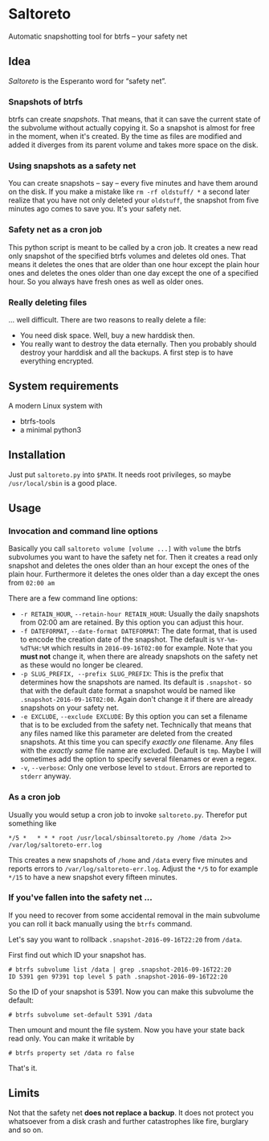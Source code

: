 # Saltoreto
Automatic snapshotting tool for btrfs – your safety net

## Idea

*Saltoreto* is the Esperanto word for “safety net”.

### Snapshots of btrfs
btrfs can create *snapshots*. That means, that it can save the current state of
the subvolume without actually copying it. So a snapshot is almost for free in
the moment, when it's created. By the time as files are modified and added it
diverges from its parent volume and takes more space on the disk.


### Using snapshots as a safety net

You can create snapshots – say – every five minutes and have them around on the disk.
If you make a mistake like `rm -rf oldstuff/ *` a second later realize that you
have not only deleted your `oldstuff`, the snapshot from five minutes ago comes
to save you. It's your safety net.


### Safety net as a cron job

This python script is meant to be called by a cron job. It creates a new read only
snapshot of the specified btrfs volumes and deletes old ones. That means it deletes
the ones that are older than one hour except the plain hour ones and deletes the ones
older than one day except the one of a specified hour. So you always have fresh ones
as well as older ones.


### Really deleting files

... well difficult. There are two reasons to really delete a file:

* You need disk space. Well, buy a new harddisk then.
* You really want to destroy the data eternally. Then you probably should destroy your
  harddisk and all the backups. A first step is to have everything encrypted.


## System requirements

A modern Linux system with

* btrfs-tools
* a minimal python3


## Installation

Just put `saltoreto.py` into `$PATH`. It needs root privileges, so maybe
`/usr/local/sbin` is a good place.


## Usage

### Invocation and command line options

Basically you call `saltoreto volume [volume ...]` with `volume` the btrfs
subvolumes you want to have the safety net for. Then it creates a read only
snapshot and deletes the ones older than an hour except the ones of the plain
hour. Furthermore it deletes the ones older than a day except the ones from
`02:00 am`

There are a few command line options:

* `-r RETAIN_HOUR`, `--retain-hour RETAIN_HOUR`: Usually the daily snapshots
  from 02:00 am are retained. By this option you can adjust this hour.
* `-f DATEFORMAT`, `--date-format DATEFORMAT`: The date format, that is used to
  encode the creation date of the snapshot. The default is `%Y-%m-%dT%H:%M`
  which results in `2016-09-16T02:00` for example. Note that you **must not**
  change it, when there are already snapshots on the safety net as these would
  no longer be cleared.
* `-p SLUG_PREFIX, --prefix SLUG_PREFIX`: This is the prefix that determines
  how the snapshots are named. Its default is `.snapshot-` so that with the
  default date format a snapshot would be named like
  `.snapshot-2016-09-16T02:00`. Again don't change it if there are already
  snapshots on your safety net.
* `-e EXCLUDE`, `--exclude EXCLUDE`: By this option you can set a filename that
  is to be excluded from the safety net. Technically that means that any files
  named like this parameter are deleted from the created snapshots. At this
  time you can specify *exactly one* filename. Any files with the *exactly
  same* file name are excluded. Default is `tmp`. Maybe I will sometimes add
  the option to specify several filenames or even a regex.
* `-v`, `--verbose`: Only one verbose level to `stdout`. Errors are reported to
  `stderr` anyway.


### As a cron job

Usually you would setup a cron job to invoke `saltoreto.py`. Therefor put
something like

```
*/5 *   * * * root /usr/local/sbinsaltoreto.py /home /data 2>> /var/log/saltoreto-err.log
```

This creates a new snapshots of `/home` and `/data` every five minutes and
reports errors to `/var/log/saltoreto-err.log`. Adjust the `*/5` to for example
`*/15` to have a new snapshot every fifteen minutes.


### If you've fallen into the safety net ...

If you need to recover from some accidental removal in the main subvolume you
can roll it back manually using the `btrfs` command.

Let's say you want to rollback `.snapshot-2016-09-16T22:20` from `/data`.

First find out which ID your snapshot has.
```
# btrfs subvolume list /data | grep .snapshot-2016-09-16T22:20
ID 5391 gen 97391 top level 5 path .snapshot-2016-09-16T22:20
```

So the ID of your snapshot is 5391. Now you can make this subvolume the
default:

```
# btrfs subvolume set-default 5391 /data
```

Then umount and mount the file system. Now you have your state back read
only. You can make it writable by

```
# btrfs property set /data ro false
```

That's it.


## Limits

Not that the safety net **does not replace a backup**. It does not protect you
whatsoever from a disk crash and further catastrophes like fire, burglary and
so on.
